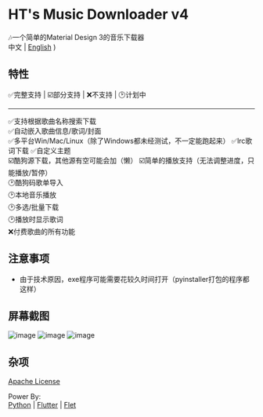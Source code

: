 # HT's Music Downloader v4

🎶一个简单的Material Design 3的音乐下载器  
中文 | [English](https://github.com/HaoTian22/HT-Music-Downloader/blob/master/README_EN.md)
)

## 特性

✅完整支持 | ☑️部分支持 | ❌不支持 | 🕑计划中

---

✅支持根据歌曲名称搜索下载  
✅自动嵌入歌曲信息/歌词/封面  
✅多平台Win/Mac/Linux（除了Windows都未经测试，不一定能跑起来）
✅lrc歌词下载
✅自定义主题  
☑️酷狗源下载，其他源有空可能会加（懒）
☑️简单的播放支持（无法调整进度，只能播放/暂停）  
🕑酷狗码歌单导入  
🕑本地音乐播放  
🕑多选/批量下载  
🕑播放时显示歌词  
❌付费歌曲的所有功能

## 注意事项

- 由于技术原因，exe程序可能需要花较久时间打开（pyinstaller打包的程序都这样）  

## 屏幕截图

![image](https://user-images.githubusercontent.com/48882584/180126365-dd758718-0ef1-4ff8-b4b5-1c521382eacc.png)
![image](https://user-images.githubusercontent.com/48882584/180126578-412ba782-e112-4b1c-a57b-b0bddbe08237.png)
![image](https://user-images.githubusercontent.com/48882584/179815776-95e87e15-a4ff-44b0-b2c0-9233c8f3ab5e.png)

## 杂项

[Apache License](https://github.com/HT-Music/HT-Music-Downloader/blob/master/LICENSE)  

Power By:  
[Python](https://python.org) | [Flutter](https://flutter.dev) | [Flet](https://flet.dev)
